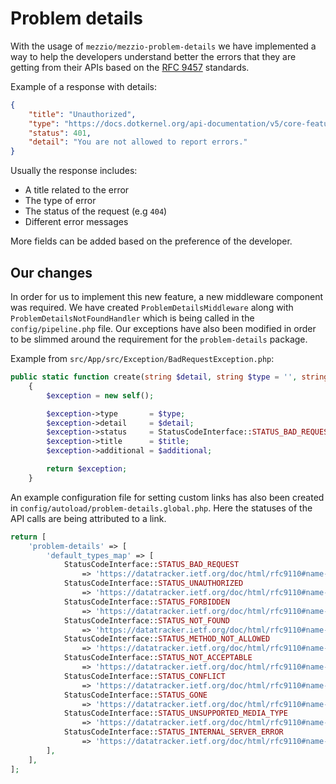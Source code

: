 # Problem details

With the usage of `mezzio/mezzio-problem-details` we have implemented a way to help the developers understand better the errors that they are getting from their APIs based on the [RFC 9457](https://www.rfc-editor.org/rfc/rfc9457.html) standards.

Example of a response with details:

```json
{
    "title": "Unauthorized",
    "type": "https://docs.dotkernel.org/api-documentation/v5/core-features/error-reporting/",
    "status": 401,
    "detail": "You are not allowed to report errors."
}
```

Usually the response includes:

- A title related to the error
- The type of error
- The status of the request (e.g `404`)
- Different error messages

More fields can be added based on the preference of the developer.

## Our changes

In order for us to implement this new feature, a new middleware component was required.
We have created `ProblemDetailsMiddleware` along with `ProblemDetailsNotFoundHandler` which is being called in the `config/pipeline.php` file.
Our exceptions have also been modified in order to be slimmed around the requirement for the `problem-details` package.

Example from `src/App/src/Exception/BadRequestException.php`:

```php
public static function create(string $detail, string $type = '', string $title = '', array $additional = []): self
    {
        $exception = new self();

        $exception->type       = $type;
        $exception->detail     = $detail;
        $exception->status     = StatusCodeInterface::STATUS_BAD_REQUEST;
        $exception->title      = $title;
        $exception->additional = $additional;

        return $exception;
    }
```

An example configuration file for setting custom links has also been created in `config/autoload/problem-details.global.php`.
Here the statuses of the API calls are being attributed to a link.

```php
return [
    'problem-details' => [
        'default_types_map' => [
            StatusCodeInterface::STATUS_BAD_REQUEST
                => 'https://datatracker.ietf.org/doc/html/rfc9110#name-400-bad-request',
            StatusCodeInterface::STATUS_UNAUTHORIZED
                => 'https://datatracker.ietf.org/doc/html/rfc9110#name-401-unauthorized',
            StatusCodeInterface::STATUS_FORBIDDEN
                => 'https://datatracker.ietf.org/doc/html/rfc9110#name-403-forbidden',
            StatusCodeInterface::STATUS_NOT_FOUND
                => 'https://datatracker.ietf.org/doc/html/rfc9110#name-404-not-found',
            StatusCodeInterface::STATUS_METHOD_NOT_ALLOWED
                => 'https://datatracker.ietf.org/doc/html/rfc9110#name-405-method-not-allowed',
            StatusCodeInterface::STATUS_NOT_ACCEPTABLE
                => 'https://datatracker.ietf.org/doc/html/rfc9110#name-406-not-acceptable',
            StatusCodeInterface::STATUS_CONFLICT
                => 'https://datatracker.ietf.org/doc/html/rfc9110#name-409-conflict',
            StatusCodeInterface::STATUS_GONE
                => 'https://datatracker.ietf.org/doc/html/rfc9110#name-410-gone',
            StatusCodeInterface::STATUS_UNSUPPORTED_MEDIA_TYPE
                => 'https://datatracker.ietf.org/doc/html/rfc9110#name-415-unsupported-media-type',
            StatusCodeInterface::STATUS_INTERNAL_SERVER_ERROR
                => 'https://datatracker.ietf.org/doc/html/rfc9110#name-500-internal-server-error',
        ],
    ],
];
```
